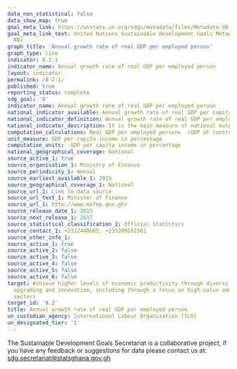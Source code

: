 ```yaml
---
data_non_statistical: false
data_show_map: true
goal_meta_link: https://unstats.un.org/sdgs/metadata/files/Metadata-08-02-01.pdf
goal_meta_link_text: United Nations Sustainable Development Goals Metadata (PDF 384
  KB)
graph_title: 'Annual growth rate of real GDP per employed person'
graph_type: line
indicator: 8.2.1
indicator_name: Annual growth rate of real GDP per employed person
layout: indicator
permalink: /8-2-1/
published: true
reporting_status: complete
sdg_goal: '8'
indicator_name: Annual growth rate of real GDP per employed person
national_indicator_available: Annual growth rate of real GDP per capita
national_indicator_definition: Annual growth rate of real GDP per employed person conveys the annual percentage change in real Gross  Domestic Product per employed person.
national_indicator_description: It is the main measure of national output, representing the total value of all final goods and services within the System of National Accounts (SNA) production boundary produced in a particular economy
computation_calculations: Real GDP per employed person=  (GDP at constant prices )/(Total employment)
unit_measure: GDP per capita income in percentage
computation_units:  GDP per capita income in percentage
national_geographical_coverage: National
source_active_1: true
source_organisation_1: Ministry of Finance
source_periodicity_1: Annual
source_earliest_available_1: 2015
source_geographical_coverage_1: National
source_url_1: Link to data source
source_url_text_1: Minister of Finance
source_url_1: http://www.mofep.gov.gh/
source_release_date_1: 2015
source_next_release_1: 2017
source_statistical_classification_1: Official Statistics
source_contact_1: +2332448685, +233209181561
source_other_info_1:
source_active_1: true
source_active_2: false
source_active_3: false
source_active_4: false
source_active_5: false
source_active_6: false
target: Achieve higher levels of economic productivity through diversification, technological
  upgrading and innovation, including through a focus on high-value added and labour-intensive
  sectors
target_id: '8.2'
title: Annual growth rate of real GDP per employed person
un_custodian_agency: International Labour Organization (ILO)
un_designated_tier: '1'
---
```

The Sustainable Development Goals Secretariat is a collaborative project, if you have any feedback or suggestions for data please contact us at: sdg.secretariat@statsghana.gov.gh
